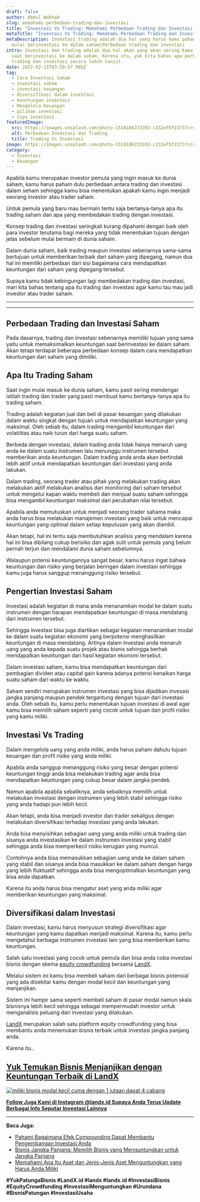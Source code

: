 ```yaml
---
draft: false
author: Abdul Wahhab
slug: memahami-perbedaan-trading-dan-investasi
title: "Investasi Vs Trading: Memahami Perbedaan Trading dan Investasi Saham"
metaTitle: "Investasi Vs Trading: Memahami Perbedaan Trading dan Investasi Saham"
metaDescription: Investasi trading adalah dua hal yang harus kamu pahami saat
  mulai berinvestasi ke dalam saham|Perbedaan trading dan investasi
intro: Investasi dan trading adalah dua hal akan yang akan sering kamu temui
  saat berinvestasi ke dalam saham. Karena itu, yuk kita bahas apa perbedaan
  trading dan investasi secara lebih lanjut.
date: 2022-02-11T03:59:57.905Z
tag:
  - Cara Investasi Saham
  - investasi saham
  - investasi keuangan
  - diversifikasi dalam investasi
  - keuntungan investasi
  - Mengelola Keuangan
  - pilihan investasi
  - tips investasi
featuredImage:
  src: https://images.unsplash.com/photo-1518186233392-c232efbf2373?crop=entropy&cs=tinysrgb&fit=max&fm=jpg&ixid=MnwxMTc3M3wwfDF8c2VhcmNofDM1fHxzdG9ja3xlbnwwfHx8fDE2NDAxNDc3ODU&ixlib=rb-1.2.1&q=80&w=1080
  alt: Perbedaan Investasi dan Trading
  title: Trading Vs Investasi
image: https://images.unsplash.com/photo-1518186233392-c232efbf2373?crop=entropy&cs=tinysrgb&fit=max&fm=jpg&ixid=MnwxMTc3M3wwfDF8c2VhcmNofDM1fHxzdG9ja3xlbnwwfHx8fDE2NDAxNDc3ODU&ixlib=rb-1.2.1&q=80&w=1080
category:
  - Investasi
  - Keuangan
---
```

Apabila kamu merupakan investor pemula yang ingin masuk ke dunia saham, kamu harus paham dulu perbedaan antara trading dan investasi dalam seham sehingga kamu bisa menentukan apakah kamu ingin menjadi seorang investor atau trader saham.

Untuk pemula yang baru mau bermain tentu saja bertanya-tanya apa itu trading saham dan apa yang membedakan trading dengan investasi.

Konsep trading dan investasi seringkali kurang dipahami dengan baik oleh para investor terutama bagi mereka yang tidak menentukan tujuan dengan jelas sebelum mulai bermain di dunia saham.

Dalam dunia saham, baik trading maupun investasi sebenarnya sama-sama bertujuan untuk memberikan terbaik dari saham yang dipegang, namun dua hal ini memiliki perbedaan dari sisi bagaimana cara mendapatkan keuntungan dari saham yang dipegang tersebut.

Supaya kamu tidak kebingungan lagi membedakan trading dan investasi, mari kita bahas tentang apa itu trading dan investasi agar kamu tau mau jadi investor atau trader saham.

- - -

- - -

## Perbedaan Trading dan Investasi Saham

Pada dasarnya, trading dan investasi sebenarnya memiliki tujuan yang sama yaitu untuk memaksimalkan keuntungan saat berinvestasi ke dalam saham. Akan tetapi terdapat beberapa perbedaan konsep dalam cara mendapatkan keuntungan dari saham yang dimiliki.

## Apa Itu Trading Saham

Saat ingin mulai masuk ke dunia saham, kamu pasti sering mendengar istilah trading dan trader yang pasti membuat kamu bertanya-tanya apa itu trading saham.

Trading adalah kegiatan jual dan beli di pasar keuangan yang dilakukan dalam waktu singkat dengan tujuan untuk mendapatkan keuntungan yang maksimal. Oleh sebab itu, dalam trading mengambil keuntungan dari volatilitas atau naik turun dari harga suatu saham.

Berbeda dengan investasi, dalam trading anda tidak hanya menaruh uang anda ke dalam suatu instrumen lalu menunggu instrumen tersebut memberikan anda keuntungan. Dalam trading anda anda akan bertindak lebih aktif untuk mendapatkan keuntungan dari investasi yang anda lakukan.

Dalam trading, seorang trader atau pihak yang melakukan trading akan melakukan aktif melakukan analisis dan monitoring dari saham tersebut untuk mengetui kapan waktu membeli dan menjual suatu saham sehingga bisa mengambil keuntungan maksimal dari perubahan nilai tersebut.

Apabila anda memutuskan untuk menjadi seorang trader sahama maka anda harus bisa melakukan manajemen investasi yang baik untuk mencapai keuntungan yang optimal dalam setiap keputusan yang akan diambil.

Akan tetapi, hal ini tentu saja membutuhkan analisis yang mendalam karena hal ini bisa dibilang cukup berisiko dan agak sulit untuk pemula yang belum pernah terjun dan mendalami dunia saham sebelumnya.

Walaupun potensi keuntungannya sangat besar, kamu harus ingat bahwa keuntungan dan risiko yang berjalan beringan dalam investasi sehingga kamu juga harus sanggup menanggung risiko tersebut.

## Pengertian Investasi Saham

Investasi adalah kegiatan di mana anda menanamkan modal ke dalam suatu instrumen dengan harapan mendapatkan keuntungan di masa mendatang dari instrumen tersebut.

Sehingga investasi bisa juga diartikan sebagai kegiatan menanamkan modal ke dalam suatu kegiatan ekonomi yang berpotensi menghasilkan keuntungan di masa mendatang. Artinya dalam investasi anda menaruh uang yang anda kepada suatu projek atau bisnis sehingga berhak mendapatkan keuntungan dari hasil kegiatan ekonomi tersebut.

Dalam investasi saham, kamu bisa mendapatkan keuntungan dari pembagian dividen atau capital gain karena adanya potensi kenaikan harga suatu saham dari waktu ke waktu.

Saham sendiri merupakan instrumen investasi yang bisa dijadikan invesasi jangka panjang maupun pendek tergantung dengan tujuan dari investasi anda. Oleh sebab itu, kamu perlu menentukan tujuan investasi di awal agar kamu bisa memilih saham seperti yang cocok untuk tujuan dan profil risiko yang kamu miliki.

## **Investasi Vs Trading**

Dalam mengelola uang yang anda miliki, anda harus paham dahulu tujuan keuangan dan profil risiko yang anda miliki.

Apabila anda sanggup menanggung risiko yang besar dengan potensi keuntungan tinggi anda bisa melakukan trading agar anda bisa mendapatkan keuntungan yang cukup besar dalam jangka pendek.

Namun apabila apabila sebaliknya, anda sebaiknya memilih untuk melakukan investasi dengan instrumen yang lebih stabil sehingga risiko yang anda hadapi pun lebih kecil.

Akan tetapi, anda bisa menjadi investor dan trader sekaligus dengan melakukan diversifikasi terhadap investasi yang anda lakukan.

Anda bisa menyisihkan sebagian uang yang anda miliki untuk trading dan sisanya anda investasikan ke dalam instrumen investasi yang stabil sehingga anda bisa memperkecil risiko kerugian yang muncul.

Contohnya anda bisa memasukkan sebagian uang anda ke dalam saham yang stabil dan sisanya anda bisa masukkan ke dalam saham dengan harga yang lebih fluktuatif sehingga anda bisa mengoptimalkan keuntungan yang bisa anda dapatkan.

Karena itu anda harus bisa mengatur aset yang anda miliki agar memberikan keuntungan yang maksimal.

## Diversifikasi dalam Investasi

Dalam investasi, kamu harus menyusun strategi diversifikasi agar keuntungan yang kamu dapatkan menjadi maksimal. Karena itu, kamu perlu mengetahui berbagai instrumen investasi lain yang bisa memberikan kamu keuntungan.

Salah satu investasi yang cocok untuk pemula dan bisa anda coba investasi bisnis dengan skema [equity crowdfunding](https://landx.id/) bersama [LandX](https://landx.id/).

Melalui sistem ini kamu bisa membeli saham dari berbagai bisnis potensial yang ada disekitar kamu dengan modal kecil dan keuntungan yang menjanjikan.

Sistem ini hampir sama seperti membeli saham di pasar modal namun skala bisnisnya lebih kecil sehingga sebagai mempermudah investor untuk menganalisis peluang dari investasi yang dilakukan.

[LandX](https://landx.id/) merupakan salah satu platform equity crowdfunding yang bisa membantu anda menemukan bisnis terbaik untuk investasi jangka panjang anda.

Karena itu..

## **[Yuk Temukan Bisnis Menjanjikan dengan Keuntungan Terbaik di LandX](https://landx.id/project/?utm_source=Blog&utm_medium=organic+keyword&utm_campaign=blog&utm_id=Blog)**

[![miliki bisnis modal kecil cuma dengan 1 jutaan dapat 4 cabang ](https://accountgram-production.sfo2.cdn.digitaloceanspaces.com/landx_ghost/2021/11/jadi-owner-bisnis-hanya-1-jutaan-dengan-cuan-yang-sangat-menjanjikan.png)](https://landx.id/project/?utm_source=Blog&utm_medium=organic+keyword&utm_campaign=blog&utm_id=Blog)

**[Follow Juga Kami di Instagram @landx.id Supaya Anda Terus Update Berbagai Info Seputar Investasi Lainnya](https://instagram.com/landx.id?utm_medium=copy_link)**

- - -

**Baca Juga:**

* [Pahami Bagaimana Efek Compounding Dapat Membantu Pengembangan Investasi Anda](https://landx.id/blog/pahami-bagaimana-efek-compounding-dapat-membantu-pengembangan-investasi-anda/)
* [Bisnis Jangka Panjang: Memilih Bisnis yang Menguntungkan untuk Jangka Panjang](https://landx.id/blog/bisnis-menguntungkan-jangka-panjang/)
* [Memahami Apa Itu Aset dan Jenis-Jenis Aset Menguntungkan yang Harus Anda Miliki](https://landx.id/blog/aset-adalah-memahami-jenis-jenis-dan-apa-itu-aset/)

**\#YukPatungaBisnis  #LandX.id    #landx         #landx.id    #InvestasiBisnis    #EquityCrowdfunding    #InvestasiMenguntungkan    #Urundana    #BisnisPatungan    #InvestasiUsaha**